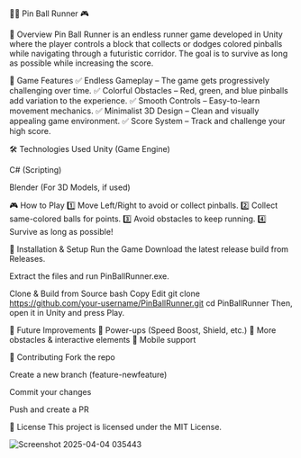 🏃‍♂️ Pin Ball Runner 🎮

🚀 Overview
Pin Ball Runner is an endless runner game developed in Unity where the player controls a block that collects or dodges colored pinballs while navigating through a futuristic corridor. The goal is to survive as long as possible while increasing the score.

🎯 Game Features
✅ Endless Gameplay – The game gets progressively challenging over time.
✅ Colorful Obstacles – Red, green, and blue pinballs add variation to the experience.
✅ Smooth Controls – Easy-to-learn movement mechanics.
✅ Minimalist 3D Design – Clean and visually appealing game environment.
✅ Score System – Track and challenge your high score.

🛠 Technologies Used
Unity (Game Engine)

C# (Scripting)

Blender (For 3D Models, if used)

🎮 How to Play
1️⃣ Move Left/Right to avoid or collect pinballs.
2️⃣ Collect same-colored balls for points.
3️⃣ Avoid obstacles to keep running.
4️⃣ Survive as long as possible!

🔧 Installation & Setup
Run the Game
Download the latest release build from Releases.

Extract the files and run PinBallRunner.exe.

Clone & Build from Source
bash
Copy
Edit
git clone https://github.com/your-username/PinBallRunner.git
cd PinBallRunner
Then, open it in Unity and press Play.

🚀 Future Improvements
🔹 Power-ups (Speed Boost, Shield, etc.)
🔹 More obstacles & interactive elements
🔹 Mobile support

🤝 Contributing
Fork the repo

Create a new branch (feature-newfeature)

Commit your changes

Push and create a PR

📜 License
This project is licensed under the MIT License.

![Screenshot 2025-04-04 035443](https://github.com/user-attachments/assets/1e7cf634-a82b-4aea-985a-620d663f4fa3)
